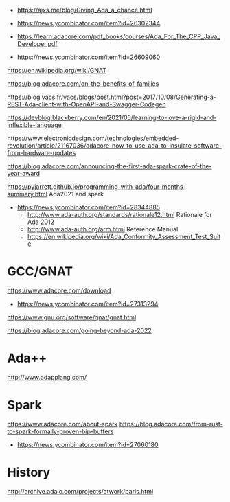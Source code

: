 * https://ajxs.me/blog/Giving_Ada_a_chance.html
 * https://news.ycombinator.com/item?id=26302344

* https://learn.adacore.com/pdf_books/courses/Ada_For_The_CPP_Java_Developer.pdf
 * https://news.ycombinator.com/item?id=26609060

https://en.wikipedia.org/wiki/GNAT

https://blog.adacore.com/on-the-benefits-of-families

https://blog.vacs.fr/vacs/blogs/post.html?post=2017/10/08/Generating-a-REST-Ada-client-with-OpenAPI-and-Swagger-Codegen

https://devblog.blackberry.com/en/2021/05/learning-to-love-a-rigid-and-inflexible-language

https://www.electronicdesign.com/technologies/embedded-revolution/article/21167036/adacore-how-to-use-ada-to-insulate-software-from-hardware-updates

https://blog.adacore.com/announcing-the-first-ada-spark-crate-of-the-year-award

https://pyjarrett.github.io/programming-with-ada/four-months-summary.html Ada2021 and spark
* https://news.ycombinator.com/item?id=28344885
  * http://www.ada-auth.org/standards/rationale12.html Rationale for Ada 2012
  * http://www.ada-auth.org/arm.html Reference Manual
  * https://en.wikipedia.org/wiki/Ada_Conformity_Assessment_Test_Suite

# GCC/GNAT
https://www.adacore.com/download
* https://news.ycombinator.com/item?id=27313294

https://www.gnu.org/software/gnat/gnat.html

https://blog.adacore.com/going-beyond-ada-2022

# Ada++
http://www.adapplang.com/

# Spark
https://www.adacore.com/about-spark
https://blog.adacore.com/from-rust-to-spark-formally-proven-bip-buffers
* https://news.ycombinator.com/item?id=27060180

# History
http://archive.adaic.com/projects/atwork/paris.html